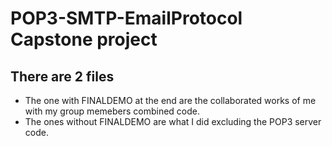 # POP3-SMTP-EmailProtocol Capstone project

## There are 2 files

- The one with FINALDEMO at the end are the collaborated works of me with my group memebers combined code.
- The ones without FINALDEMO are what I did excluding the POP3 server code.
